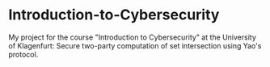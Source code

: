 # Introduction-to-Cybersecurity
My project for the course "Introduction to Cybersecurity" at the University of Klagenfurt: Secure two-party computation of set intersection using Yao's protocol.
